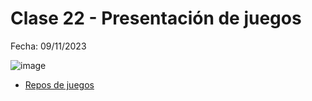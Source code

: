 # Clase 22 - Presentación de juegos

Fecha: 09/11/2023

![image](https://github.com/pdepjm/bitacoras/assets/48812037/34489332-74d5-4a91-be2f-8c5bcc0a7adc)

* [Repos de juegos](https://docs.google.com/document/d/17KymysGBvtwpwPJcxHWFYYIaW1_qkvT0Sf9WlNtd1w8/edit)
